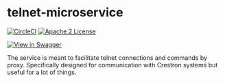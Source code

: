 # telnet-microservice
[![CircleCI](https://img.shields.io/circleci/project/byuoitav/telnet-microservice.svg)](https://circleci.com/gh/byuoitav/telnet-microservice) [![Apache 2 License](https://img.shields.io/hexpm/l/plug.svg)](https://raw.githubusercontent.com/byuoitav/telnet-microservice/master/LICENSE)

[![View in Swagger](http://jessemillar.github.io/view-in-swagger-button/button.svg)](https://byuoitav.github.io/swagger-ui/?url=https://raw.githubusercontent.com/byuoitav/telnet-microservice/master/swagger.json)

The service is meant to facilitate telnet connections and commands by proxy. Specifically designed for communication with Crestron systems but useful for a lot of things.
